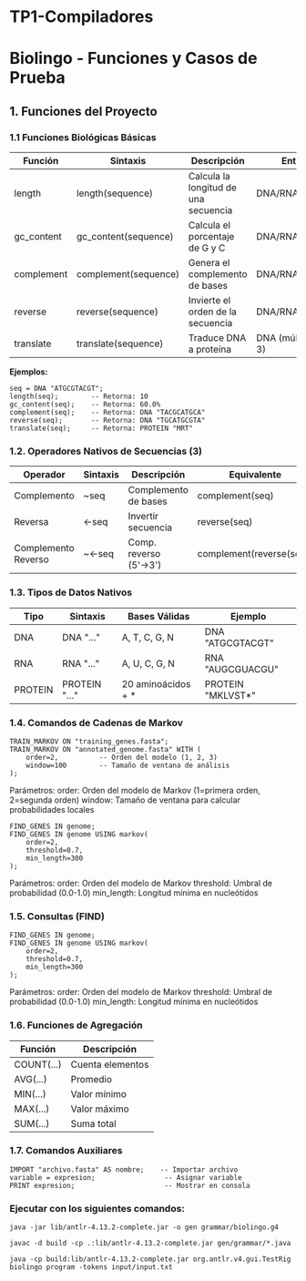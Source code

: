 # TP1-Compiladores


# Biolingo - Funciones y Casos de Prueba

## 1. Funciones del Proyecto

### 1.1 Funciones Biológicas Básicas
| Función       | Sintaxis               | Descripción                           | Entrada           | Salida                  |
|---------------|----------------------|---------------------------------------|-----------------|-----------------------|
| length        | length(sequence)      | Calcula la longitud de una secuencia  | DNA/RNA/PROTEIN | Número entero          |
| gc_content    | gc_content(sequence)  | Calcula el porcentaje de G y C        | DNA/RNA         | Porcentaje (0-100%)    |
| complement    | complement(sequence)  | Genera el complemento de bases         | DNA/RNA         | Secuencia complementaria|
| reverse       | reverse(sequence)     | Invierte el orden de la secuencia     | DNA/RNA/PROTEIN | Secuencia invertida    |
| translate     | translate(sequence)   | Traduce DNA a proteína                 | DNA (múltiplo de 3) | PROTEIN             |

**Ejemplos:**
```bioling
seq = DNA "ATGCGTACGT";
length(seq);        -- Retorna: 10
gc_content(seq);    -- Retorna: 60.0%
complement(seq);    -- Retorna: DNA "TACGCATGCA"
reverse(seq);       -- Retorna: DNA "TGCATGCGTA"
translate(seq);     -- Retorna: PROTEIN "MRT"
```

### 1.2. Operadores Nativos de Secuencias (3)
| Operador            | Sintaxis | Descripción           | Equivalente              |
| ------------------- | -------- | --------------------- | ------------------------ |
| Complemento         | ~seq     | Complemento de bases  | complement(seq)          |
| Reversa             | <-seq    | Invertir secuencia    | reverse(seq)             |
| Complemento Reverso | ~<-seq   | Comp. reverso (5'→3') | complement(reverse(seq)) |


### 1.3. Tipos de Datos Nativos
| Tipo    | Sintaxis      | Bases Válidas      | Ejemplo           |
| ------- | ------------- | ------------------ | ----------------- |
| DNA     | DNA "..."     | A, T, C, G, N      | DNA "ATGCGTACGT"  |
| RNA     | RNA "..."     | A, U, C, G, N      | RNA "AUGCGUACGU"  |
| PROTEIN | PROTEIN "..." | 20 aminoácidos + * | PROTEIN "MKLVST*" |

### 1.4. Comandos de Cadenas de Markov
```bioling
TRAIN_MARKOV ON "training_genes.fasta";
TRAIN_MARKOV ON "annotated_genome.fasta" WITH (
    order=2,          -- Orden del modelo (1, 2, 3)
    window=100        -- Tamaño de ventana de análisis
);
```

Parámetros:
order: Orden del modelo de Markov (1=primera orden, 2=segunda orden)
window: Tamaño de ventana para calcular probabilidades locales
```bioling
FIND_GENES IN genome;
FIND_GENES IN genome USING markov(
    order=2,          
    threshold=0.7,    
    min_length=300    
);
```

Parámetros:
order: Orden del modelo de Markov
threshold: Umbral de probabilidad (0.0-1.0)
min_length: Longitud mínima en nucleótidos

### 1.5. Consultas (FIND)
```bioling
FIND_GENES IN genome;
FIND_GENES IN genome USING markov(
    order=2,          
    threshold=0.7,    
    min_length=300    
);
```
Parámetros:
order: Orden del modelo de Markov
threshold: Umbral de probabilidad (0.0-1.0)
min_length: Longitud mínima en nucleótidos


### 1.6. Funciones de Agregación
| Función    | Descripción      |
| ---------- | ---------------- |
| COUNT(...) | Cuenta elementos |
| AVG(...)   | Promedio         |
| MIN(...)   | Valor mínimo     |
| MAX(...)   | Valor máximo     |
| SUM(...)   | Suma total       |


### 1.7. Comandos Auxiliares
```bioling
IMPORT "archivo.fasta" AS nombre;    -- Importar archivo
variable = expresion;                 -- Asignar variable
PRINT expresion;                      -- Mostrar en consola
```

### Ejecutar con los siguientes comandos:
```bioling
java -jar lib/antlr-4.13.2-complete.jar -o gen grammar/biolingo.g4

javac -d build -cp .:lib/antlr-4.13.2-complete.jar gen/grammar/*.java

java -cp build:lib/antlr-4.13.2-complete.jar org.antlr.v4.gui.TestRig biolingo program -tokens input/input.txt
```
